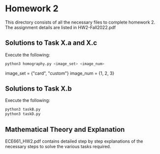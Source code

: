 # Homework 2
This directory consists of all the necessary files to complete homework 2. The assignment details are listed in HW2-Fall2022.pdf

## Solutions to Task X.a and X.c
Execute the following:
```sh
python3 homography.py <image_set> <image_num>
```
image_set = {"card", "custom"}
image_num = {1, 2, 3}

## Solutions to Task X.b
Execute the following:
```sh
python3 taskB.py
python3 taskD.py
```

## Mathematical Theory and Explanation
ECE661_HW2.pdf contains detailed step by step explanations of the necessary steps to solve the various tasks required.